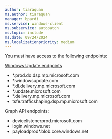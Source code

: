 ```yaml
---
author: tiaraquan
ms.author: tiaraquan
manager: bpardi
ms.service: windows-client
ms.subservice: autopatch
ms.topic: include
ms.date: 09/24/2024
ms.localizationpriority: medium
---
```

<!--This file is shared by windows-autopatch-driver-and-firmware-programmatic-controls.md, windows-autopatch-windows-quality-update-programmatic-controls.md, and the deployment-service-feature-updates.md articles. Headings may be driven by article context. 7512398 -->

You must have access to the following endpoints:

[Windows Update endpoints](/windows/privacy/manage-windows-1809-endpoints#windows-update)

- *.prod.do.dsp.mp.microsoft.com
- *.windowsupdate.com
- *.dl.delivery.mp.microsoft.com
- *.update.microsoft.com
- *.delivery.mp.microsoft.com
- tsfe.trafficshaping.dsp.mp.microsoft.com

Graph API endpoints:

- devicelistenerprod.microsoft.com
- login.windows.net
- payloadprod*.blob.core.windows.net
